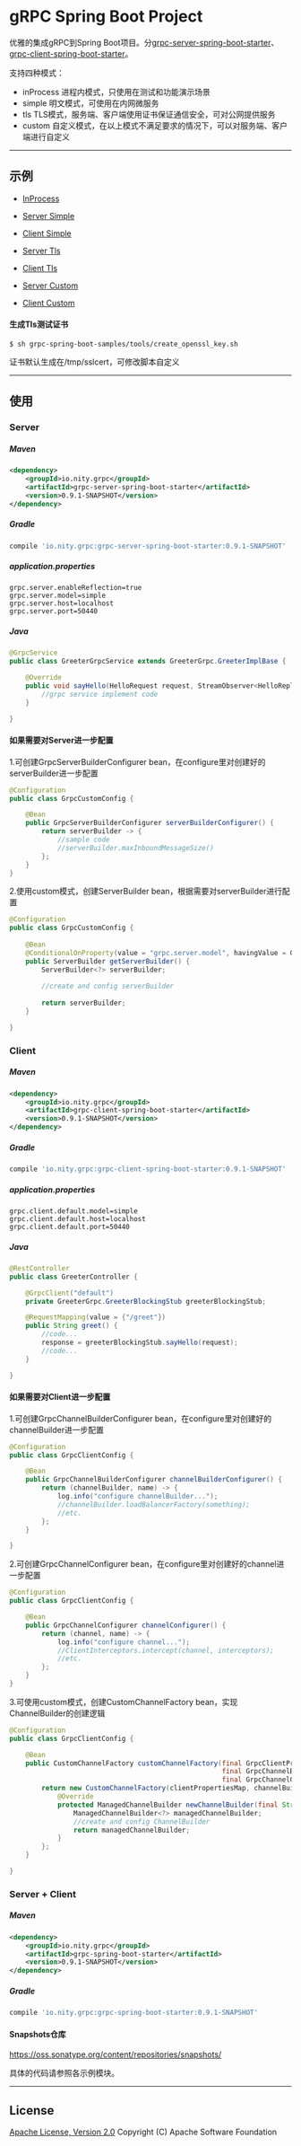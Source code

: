 gRPC Spring Boot Project
========================================

优雅的集成gRPC到Spring Boot项目。分[grpc-server-spring-boot-starter](grpc-server-spring-boot-starter)、[grpc-client-spring-boot-starter](grpc-client-spring-boot-starter)。

支持四种模式：

- inProcess 进程内模式，只使用在测试和功能演示场景
- simple 明文模式，可使用在内网微服务
- tls TLS模式，服务端、客户端使用证书保证通信安全，可对公网提供服务
- custom 自定义模式，在以上模式不满足要求的情况下，可以对服务端、客户端进行自定义

----------
## 示例

- [InProcess](grpc-spring-boot-samples/grpc-spring-boot-sample-inprocess)

- [Server Simple](grpc-spring-boot-samples/grpc-spring-boot-sample-server-simple)

- [Client Simple](grpc-spring-boot-samples/grpc-spring-boot-sample-client-simple)

- [Server Tls](grpc-spring-boot-samples/grpc-spring-boot-sample-server-tls)

- [Client Tls](grpc-spring-boot-samples/grpc-spring-boot-sample-client-tls)

- [Server Custom](grpc-spring-boot-samples/grpc-spring-boot-sample-server-custom)

- [Client Custom](grpc-spring-boot-samples/grpc-spring-boot-sample-client-custom)


#### 生成Tls测试证书

```
$ sh grpc-spring-boot-samples/tools/create_openssl_key.sh
```

证书默认生成在/tmp/sslcert，可修改脚本自定义

----------
## 使用

### Server

##### Maven
```xml
<dependency>
    <groupId>io.nity.grpc</groupId>
    <artifactId>grpc-server-spring-boot-starter</artifactId>
    <version>0.9.1-SNAPSHOT</version>
</dependency>
```

##### Gradle
```gradle
compile 'io.nity.grpc:grpc-server-spring-boot-starter:0.9.1-SNAPSHOT'
```

##### application.properties
```properties
grpc.server.enableReflection=true
grpc.server.model=simple
grpc.server.host=localhost
grpc.server.port=50440
```

##### Java
```java
@GrpcService
public class GreeterGrpcService extends GreeterGrpc.GreeterImplBase {

    @Override
    public void sayHello(HelloRequest request, StreamObserver<HelloReply> responseObserver) {
        //grpc service implement code
    }

}
```

#### 如果需要对Server进一步配置
1.可创建GrpcServerBuilderConfigurer bean，在configure里对创建好的serverBuilder进一步配置
```java
@Configuration
public class GrpcCustomConfig {

    @Bean
    public GrpcServerBuilderConfigurer serverBuilderConfigurer() {
        return serverBuilder -> {
            //sample code
            //serverBuilder.maxInboundMessageSize()
        };
    }
}
```

2.使用custom模式，创建ServerBuilder bean，根据需要对serverBuilder进行配置
```java
@Configuration
public class GrpcCustomConfig {
    
    @Bean
    @ConditionalOnProperty(value = "grpc.server.model", havingValue = GrpcServerProperties.SERVER_MODEL_CUSTOM)
    public ServerBuilder getServerBuilder() {
        ServerBuilder<?> serverBuilder;
        
        //create and config serverBuilder
        
        return serverBuilder;
    }

}
```

### Client

##### Maven
```xml
<dependency>
    <groupId>io.nity.grpc</groupId>
    <artifactId>grpc-client-spring-boot-starter</artifactId>
    <version>0.9.1-SNAPSHOT</version>
</dependency>
```

##### Gradle
```gradle
compile 'io.nity.grpc:grpc-client-spring-boot-starter:0.9.1-SNAPSHOT'
```

##### application.properties
```properties
grpc.client.default.model=simple
grpc.client.default.host=localhost
grpc.client.default.port=50440
```

##### Java
```java
@RestController
public class GreeterController {

    @GrpcClient("default")
    private GreeterGrpc.GreeterBlockingStub greeterBlockingStub;

    @RequestMapping(value = {"/greet"})
    public String greet() {
        //code...
        response = greeterBlockingStub.sayHello(request);
        //code...
    }

}
```

#### 如果需要对Client进一步配置
1.可创建GrpcChannelBuilderConfigurer bean，在configure里对创建好的channelBuilder进一步配置
```java
@Configuration
public class GrpcClientConfig {

    @Bean
    public GrpcChannelBuilderConfigurer channelBuilderConfigurer() {
        return (channelBuilder, name) -> {
            log.info("configure channelBuilder...");
            //channelBuilder.loadBalancerFactory(something);
            //etc.
        };
    }

}
```

2.可创建GrpcChannelConfigurer bean，在configure里对创建好的channel进一步配置
```java
@Configuration
public class GrpcClientConfig {

    @Bean
    public GrpcChannelConfigurer channelConfigurer() {
        return (channel, name) -> {
            log.info("configure channel...");
            //ClientInterceptors.intercept(channel, interceptors);
            //etc.
        };
    }
}
```

3.可使用custom模式，创建CustomChannelFactory bean，实现ChannelBuilder的创建逻辑
```java
@Configuration
public class GrpcClientConfig {

    @Bean
    public CustomChannelFactory customChannelFactory(final GrpcClientPropertiesMap clientPropertiesMap,
                                                     final GrpcChannelBuilderConfigurer channelBuilderConfigurer,
                                                     final GrpcChannelConfigurer channelConfigurer) {
        return new CustomChannelFactory(clientPropertiesMap, channelBuilderConfigurer, channelConfigurer) {
            @Override
            protected ManagedChannelBuilder newChannelBuilder(final String name, final GrpcClientProperties clientProperties) {
                ManagedChannelBuilder<?> managedChannelBuilder;
                //create and config ChannelBuilder
                return managedChannelBuilder;
            }
        };
    }

}
```

### Server + Client
##### Maven
```xml
<dependency>
    <groupId>io.nity.grpc</groupId>
    <artifactId>grpc-spring-boot-starter</artifactId>
    <version>0.9.1-SNAPSHOT</version>
</dependency>
```

##### Gradle
```gradle
compile 'io.nity.grpc:grpc-spring-boot-starter:0.9.1-SNAPSHOT'
```

#### Snapshots仓库
https://oss.sonatype.org/content/repositories/snapshots/

具体的代码请参照各示例模块。

----------
## License
[Apache License, Version 2.0](http://www.apache.org/licenses/LICENSE-2.0.html) Copyright (C) Apache Software Foundation
